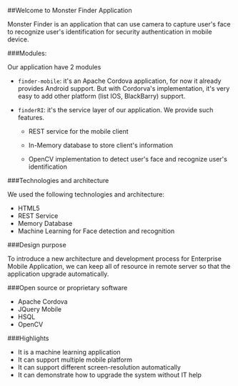 ##Welcome to Monster Finder Application


Monster Finder is an application that can use camera to capture user's face to recognize user's identification for security authentication in mobile device.

###Modules:

Our application have 2 modules

* `finder-mobile`: it's an Apache Cordova application, for now it already provides Android support. But with Cordorva's implementation, it's very easy to add other platform (list IOS, BlackBarry) support.
	
* `finderRI`: it's the service layer of our application. We provide such features.
	
	* REST service for the mobile client
		
	* In-Memory database to store client's information
	
	* OpenCV implementation to detect user's face and recognize user's identification 
		
###Technologies and architecture

We used the following technologies and architecture:

* HTML5	
* REST Service	
* Memory Database
* Machine Learning for Face detection and recognition

###Design purpose	

To introduce a new architecture and development process for Enterprise Mobile Application, we can keep all of resource in remote server so that the application upgrade automatically.

 
###Open source or proprietary software
* Apache Cordova
* JQuery Mobile
* HSQL	
* OpenCV

###Highlights
* It is a machine learning application
* It can support multiple mobile platform	
* It can support different screen-resolution automatically
* It can demonstrate how to upgrade the system without IT help



		 
	  
